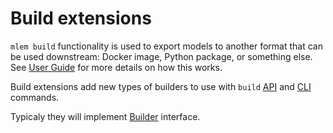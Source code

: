 # Build extensions

`mlem build` functionality is used to export models to another format that can
be used downstream: Docker image, Python package, or something else. See
[User Guide](/doc/user-guide/building) for more details on how this works.

Build extensions add new types of builders to use with `build`
[API](/doc/api-reference/build) and [CLI](/doc/command-reference/build)
commands.

Typicaly they will implement [Builder](/doc/object-reference/mlem-abcs#builder)
interface.
